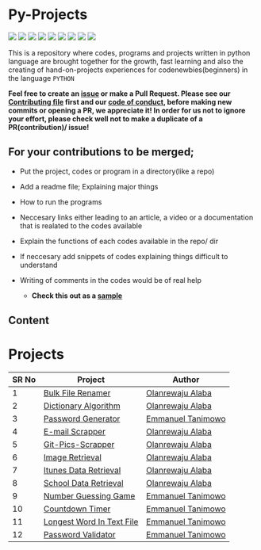 # Py-Projects

<a href="https://github.com/chryz-hub/py-projects"><img src="https://img.shields.io/badge/PRs-welcome-green"></a> 
<a href="https://github.com/chryz-hub/py-projects"><img src="https://img.shields.io/badge/Contributions-welcome-green"></a> 
<a href="https://github.com/chryz-hub/py-projects/graphs/contributors"><img src="https://img.shields.io/github/contributors/chryz-Hub/py-projects?style=plastic"></a>
<a href="https://github.com/chryz-hub/py-projects/stargazers"><img src="https://img.shields.io/github/stars/chryz-Hub/py-projects?style=plastic"></a>
<a href="https://github.com/chryz-hub/py-projects/network/members"><img src="https://img.shields.io/github/forks/chryz-Hub/py-projects?style=plastic"></a>
<a href="https://github.com/chryz-hub/py-projects/issues?q=is%3Aopen+is%3Aissue"><img src="https://img.shields.io/github/issues/chryz-Hub/py-projects?color=yellow&style=plastic"></a>
<a href="https://github.com/chryz-hub/py-projects/issues?q=is%3Aissue+is%3Aclosed"><img src="https://img.shields.io/github/issues-closed/chryz-Hub/py-projects?style=plastic"></a>
<a href="https://github.com/chryz-hub/py-projects/pulls?q=is%3Aopen+is%3Apr"><img src="https://img.shields.io/github/issues-pr/chryz-Hub/py-projects?color=blue&style=plastic"></a>
<a href="https://github.com/chryz-hub/py-projects/pulls?q=is%3Apr+is%3Aclosed"><img src="https://img.shields.io/github/issues-pr-closed/chryz-Hub/py-projects?color=blue&style=plastic"></a>

This is a repository where codes, programs and projects written in python language are brought together for the growth, fast learning and also the creating of hand-on-projects experiences for codenewbies(beginners) in the language `PYTHON`

__Feel free to create an [issue](https://github.com/chryz-hub/py-tutorials/issues) or make a Pull Request. Please see our [Contributing file](https://github.com/chryz-hub/py-tutorials/blob/master/CONTRIBUTING.md) 
first and our [code of conduct](https://github.com/chryz-hub/py-tutorials/blob/master/CODE_OF_CONDUCT.md), before making new commits or opening a PR, we appreciate it!
In order for us not to ignore your effort, please check well not to make a duplicate of a PR(contribution)/ issue!__

## For your contributions to be merged;

- Put the project, codes or program in a directory(like a repo)
- Add a readme file; Explaining major things
- How to run the programs
- Neccesary links either leading to an article, a video or a documentation that is realated to the codes available
- Explain the functions of each codes available in the repo/ dir
- If neccesary add snippets of codes explaining things difficult to understand
- Writing of comments in the codes would be of real help
 
  * <strong>Check this out as a [sample](https://github.com/chryzcodez/retrieve-json-data)</strong>
 
 ## Content
 
# Projects

SR No   | Project | Author  
--- | --- | ---
1 | [Bulk File Renamer](https://github.com/chryz-hub/py-projects/tree/master/all-python-codes/bulk-file-renamer) | [Olanrewaju Alaba](https://github.com/chryzcodez)
2 | [Dictionary Algorithm](https://github.com/chryz-hub/py-projects/tree/master/all-python-codes/dictionary-algo)| [Olanrewaju Alaba](https://github.com/chryzcodez)
3 | [Password Generator](https://github.com/Mannuel25/py-projects/tree/master/all-python-codes/password-generator) | [Emmanuel Tanimowo](https://github.com/Mannuel25)
4 | [E-mail Scrapper](https://github.com/chryz-hub/py-projects/tree/master/all-python-codes/e-mail-scrapper) | [Olanrewaju Alaba](https://github.com/chryzcodez)
5 | [Git-Pics-Scrapper](https://github.com/chryz-hub/py-projects/tree/master/all-python-codes/git-pics-scrapper) | [Olanrewaju Alaba](https://github.com/chryzcodez)
6 | [Image Retrieval](https://github.com/chryz-hub/py-projects/tree/master/all-python-codes/image-retrieval) | [Olanrewaju Alaba](https://github.com/chryzcodez)
7 | [Itunes Data Retrieval](https://github.com/chryz-hub/py-projects/tree/master/all-python-codes/retri-itunes-data) | [Olanrewaju Alaba](https://github.com/chryzcodez) 
8 | [School Data Retrieval](https://github.com/chryz-hub/py-projects/tree/master/all-python-codes/retrieve-school-data) | [Olanrewaju Alaba](https://github.com/chryzcodez) 
9 | [Number Guessing Game](https://github.com/chryz-hub/py-projects/tree/master/all-python-codes/number-guessing-game) | [Emmanuel Tanimowo](https://github.com/Mannuel25)
10 | [Countdown Timer](https://github.com/Mannuel25/py-projects/tree/master/all-python-codes/countdown-timer) | [Emmanuel Tanimowo](https://github.com/Mannuel25) 
11 | [Longest Word In Text File](https://github.com/Mannuel25/py-projects/tree/master/all-python-codes/longest-word-in-text-file) | [Emmanuel Tanimowo](https://github.com/Mannuel25)
12 | [Password Validator](https://github.com/Mannuel25/py-projects/tree/master/all-python-codes/password-validator) | [Emmanuel Tanimowo](https://github.com/Mannuel25)
